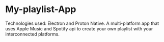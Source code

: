 # My-playlist-App
Technologies used:  Electron and Proton Native. A multi-platform app that uses Apple Music and Spotify api to create your own playlist with your interconnected platforms.  
